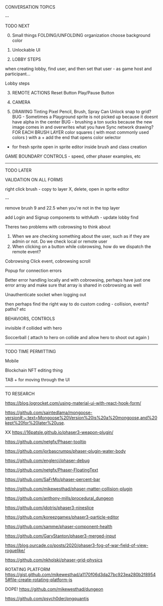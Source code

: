 CONVERSATION TOPICS

--

TODO NEXT

0) Small things
FOLDING/UNFOLDING organization
choose background color

1) Unlockable UI

2) LOBBY STEPS

when creating lobby, find user, and then set that user - as game host and participant...

Lobby steps

3) REMOTE ACTIONS
Reset Button
Play/Pause Button

4) CAMERA

5) DRAWING
  Tinting
  Pixel Pencil, Brush, Spray Can
  Unlock snap to grid?
  BUG - Sometimes a Playground sprite is not picked up because it doesnt have alpha in the center
  BUG - brushing a ton sucks because the new image comes in and overwrites what you have
  Sync network drawing?
FOR EACH BRUSH LAYER
color squares ( with most commonly used colors ) with a + add the end that opens color selector
+ for fresh sprite open in sprite editor inside brush and class creation

GAME BOUNDARY
CONTROLS - speed, other phaser examples, etc

--------

TODO LATER

VALIDATION ON ALL FORMS

right click brush - copy to layer X, delete, open in sprite editor

--

remove brush 9 and 22.5 when you're not in the top layer

add Login and Signup components to withAuth - update lobby find

Theres two problems with cobrowsing to think about
1) When we are checking something about the user, such as if they are admin or not. Do we check local or remote user
2) When clicking on a button while cobrowsing, how do we dispatch the remote event?

Cobrowsing Click event, cobrowsing scroll

Popup for connection errors

Better error handling locally and with cobrowsing, perhaps have just one error array and make sure that array is shared in cobrowsing as well

Unauthenticate socket when logging out

then perhaps find the right way to do custom coding - collision, events? paths? etc

BEHAVIORS, CONTROLS

invisible if collided with hero

Soccerball ( attach to hero on collide and allow hero to shoot out again )

--------

TODO TIME PERMITTING

Mobile

Blockchain NFT editing thing

TAB + for moving through the UI

--------

TO RESEARCH

https://blog.logrocket.com/using-material-ui-with-react-hook-form/

https://github.com/saintedlama/mongoose-version#:~:text=Mongoose%20Version%20is%20a%20mongoose,and%20kept%20for%20later%20use.

XX https://16patsle.github.io/phaser3-weapon-plugin/

https://github.com/netgfx/Phaser-tooltip

https://github.com/jorbascrumps/phaser-plugin-water-body

https://github.com/englercj/phaser-debug

https://github.com/netgfx/Phaser-FloatingText

https://github.com/SaFrMo/phaser-percent-bar

https://github.com/mikewesthad/phaser-matter-collision-plugin

https://github.com/anthony-mills/procedural_dungeon

https://github.com/jdotrjs/phaser3-nineslice

https://github.com/koreezgames/phaser3-particle-editor

https://github.com/samme/phaser-component-health

https://github.com/GaryStanton/phaser3-merged-input

https://blog.ourcade.co/posts/2020/phaser3-fog-of-war-field-of-view-roguelike/

https://github.com/nkholski/phaser-grid-physics

ROTATING PLATFORM
https://gist.github.com/mikewesthad/a1170f06d3da27bc923ea280b2f89545#file-create-rotating-platform-js

DOPE!
https://github.com/mikewesthad/dungeon

https://github.com/psych0der/pngquantjs